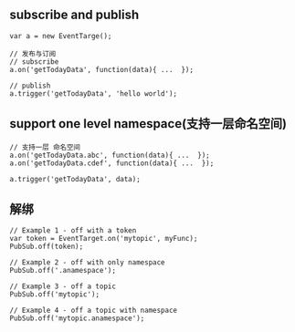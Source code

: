 ## subscribe and publish

    var a = new EventTarge();

    // 发布与订阅
    // subscribe
    a.on('getTodayData', function(data){ ...  });

    // publish
    a.trigger('getTodayData', 'hello world');

## support one level namespace(支持一层命名空间)

    // 支持一层 命名空间
    a.on('getTodayData.abc', function(data){ ...  }); 
    a.on('getTodayData.cdef', function(data){ ...  }); 

    a.trigger('getTodayData', data);


## 解绑

    // Example 1 - off with a token
    var token = EventTarget.on('mytopic', myFunc);
    PubSub.off(token);

    // Example 2 - off with only namespace
    PubSub.off('.anamespace');

    // Example 3 - off a topic
    PubSub.off('mytopic');

    // Example 4 - off a topic with namespace
    PubSub.off('mytopic.anamespace');